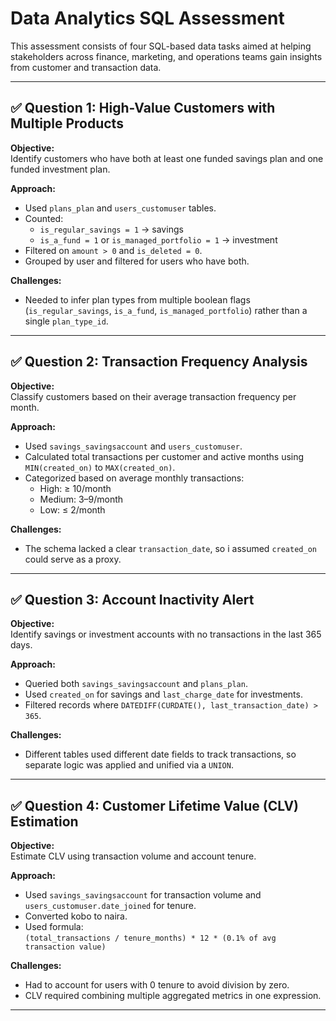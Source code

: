 # Data Analytics SQL Assessment

This assessment consists of four SQL-based data tasks aimed at helping stakeholders across finance, marketing, and operations teams gain insights from customer and transaction data.

---

## ✅ Question 1: High-Value Customers with Multiple Products

**Objective:**  
Identify customers who have both at least one funded savings plan and one funded investment plan.

**Approach:**  
- Used `plans_plan` and `users_customuser` tables.
- Counted:
  - `is_regular_savings = 1` → savings
  - `is_a_fund = 1` or `is_managed_portfolio = 1` → investment
- Filtered on `amount > 0` and `is_deleted = 0`.
- Grouped by user and filtered for users who have both.

**Challenges:**  
- Needed to infer plan types from multiple boolean flags (`is_regular_savings`, `is_a_fund`, `is_managed_portfolio`) rather than a single `plan_type_id`.

---

## ✅ Question 2: Transaction Frequency Analysis

**Objective:**  
Classify customers based on their average transaction frequency per month.

**Approach:**  
- Used `savings_savingsaccount` and `users_customuser`.
- Calculated total transactions per customer and active months using `MIN(created_on)` to `MAX(created_on)`.
- Categorized based on average monthly transactions:
  - High: ≥ 10/month
  - Medium: 3–9/month
  - Low: ≤ 2/month

**Challenges:**  
- The schema lacked a clear `transaction_date`, so i assumed `created_on` could serve as a proxy.

---

## ✅ Question 3: Account Inactivity Alert

**Objective:**  
Identify savings or investment accounts with no transactions in the last 365 days.

**Approach:**  
- Queried both `savings_savingsaccount` and `plans_plan`.
- Used `created_on` for savings and `last_charge_date` for investments.
- Filtered records where `DATEDIFF(CURDATE(), last_transaction_date) > 365`.

**Challenges:**  
- Different tables used different date fields to track transactions, so separate logic was applied and unified via a `UNION`.

---

## ✅ Question 4: Customer Lifetime Value (CLV) Estimation

**Objective:**  
Estimate CLV using transaction volume and account tenure.

**Approach:**  
- Used `savings_savingsaccount` for transaction volume and `users_customuser.date_joined` for tenure.
- Converted kobo to naira.
- Used formula:  
  `(total_transactions / tenure_months) * 12 * (0.1% of avg transaction value)`

**Challenges:**  
- Had to account for users with 0 tenure to avoid division by zero.
- CLV required combining multiple aggregated metrics in one expression.

---
